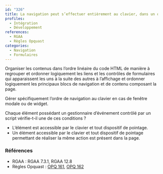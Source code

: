 ```yaml
---
id: "326"
title: La navigation peut s’effectuer entièrement au clavier, dans un ordre prévisible et sans piège.
profiles:
  - Intégration
  - Développement
references:
  - RGAA
  - Règles Opquast
categories:
  - Navigation
  - Formulaires
---
```


Organiser les contenus dans l’ordre linéaire du code HTML de manière à regrouper et ordonner logiquement les liens et les contrôles de formulaires qui apparaissent les uns à la suite des autres à l’affichage et ordonner logiquement les principaux blocs de navigation et de contenu composant la page.

Gérer spécifiquement l’ordre de navigation au clavier en cas de fenêtre modale ou de widget.

Chaque élément possédant un gestionnaire d’événement contrôlé par un script vérifie-t-il une de ces conditions ?
* L’élément est accessible par le clavier et tout dispositif de pointage.
* Un élément accessible par le clavier et tout dispositif de pointage permettant de réaliser la même action est présent dans la page.


### Références

* RGAA : RGAA 7.3.1, RGAA 12.8
* Règles Opquast : [OPQ 161](https://checklists.opquast.com/fr/assurance-qualite-web/le-site-est-integralement-utilisable-au-clavier), [OPQ 162](https://checklists.opquast.com/fr/assurance-qualite-web/la-navigation-au-clavier-seffectue-dans-un-ordre-previsible)

